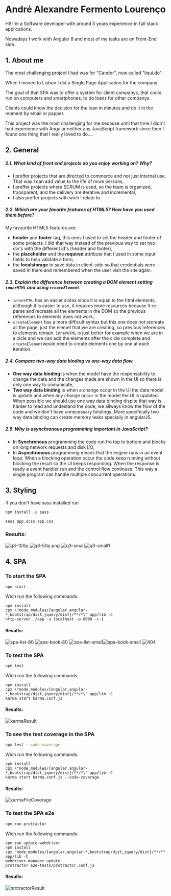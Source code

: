 # André Alexandre Fermento Lourenço

Hi! I'm a Software developer with around 5 years experience in full stack applications.

Nowadays I work with Angular 8 and most of my tasks are on Front-End side.

## 1. About me

The most challenging project I had was for "Candor", now called "liqui.do".

When I moved to Lisbon I did a Single Page Application for the company.

The goal of that SPA was to offer a system for client companys, that could run on computers and smartphones, to do loans for other companys.

Clients could know the decision for the loan in minutes and do it in the moment by email or papper.

This project was the most challenging for me because until that time I didn't had experience with Angular neither any JavaScript framework since then I found one thing that I really loved to do....

## 2. General

##### 2.1. What kind of front end projects do you enjoy working on? Why?
- I preffer projects that are directed to commerce and not just internal use. That way I can add value to the life of more persons,
- I preffer projects where SCRUM is used, so the team is organized, transparent, and the delivery are iterative and incremental,
- I also preffer projects with wich I relate to.
##### 2.2. Which are your favorite features of HTML5? How have you used them before?

My favourite HTML5 features are:

- **header** and **footer** tag, this ones I used to set the header and footer of some projects. I did that way instead of the previous way to set two div's with the different id's (header and footer),
- the **placeholder** and the **required** attribute that I used in some input fields to help validate a form,
- the **localstorage** to save data in client-side so that credentials were saved in there and remembered when the user visit the site again.
##### 2.3. Explain the difference between creating a DOM element setting `innerHTML` and using `createElement`.
- `innerHTML` has an easier sintax since it is equal to the html elements, allthough it is easier to use, it requires more resources because it re-parse and recreate all the elements in the DOM so the previous references to elements does not work,
- `createElement` has a more difficult syntax but this one does not recreate all the page, just the elemet that we are creating, so previous references to elements remain.
`ìnnerHTML` is just better for example when we are in a cicle and we can add the elements after the cicle complete and `createElement`would need to create elements one by one at each iteration.
##### 2.4. Compare two-way data binding vs one-way data flow.
- **One way data binding** is when the model have the responsability to change the data and the changes made are shown in the UI so there is only one way to comunicate,
- **Two way data binding** is when a change occur in the UI the data model is update and when any change occur in the model the UI is updated.
When possible we should use one way data binding dispite that way is harder to read and undestand the code, we allways know the flow of the code and we don't have unnecessary bindings. 
More specifically two way data binding can create memory leaks specially in angularJS.
##### 2.5. Why is asynchronous programming important in JavaScript?
- In **Synchronous** programming the code run fro top to bottom and blocks on long network requests and disk I/O,
- In **Asynchronous** programming means that the engine runs in an event loop. When a blocking operation occur the code keep running without blocking the result so the UI keeps responding. When the response is ready a event handler run and the control flow continues. This way a single program can handle multiple concurrent operations.
## 3. Styling
If you don't have sass installed run 
```bash 
npm install -g sass 
```
```bash 
sass app.scss app.css
```
### Results: 
![q3-100p](./images/q3-100p.png "q3-100p")
![q3-50p.png](./images/q3-50p.png "q3-50p.png")
![q3-small](./images/q3-small.png "q3-small")![q3-small1](./images/q3-small1.png "q3-small1")

## 4. SPA
### To start the SPA
```bash 
npm start
```
Wich run the following commands:
```batch
npm install
cpx \"node_modules/{angular,angular-*,bootstrap/dist,jquery/dist}/**/*\" app/lib -C
http-server ./app -a localhost -p 8000 -c-1
```
#### Results: 
![spa-list-80](./images/spa-list-80.png "spa-list-80")
![spa-book-80](./images/spa-book-80.png "spa-book-80")
![spa-list-small](./images/spa-list-small.png "spa-list-small")![spa-book-small](./images/spa-book-small.png "spa-book-small")
![404](./images/404.png "404")
### To test the SPA
```bash 
npm test
```
Wich run the following commands:
```batch
npm install
cpx \"node_modules/{angular,angular-*,bootstrap/dist,jquery/dist}/**/*\" app/lib -C
karma start karma.conf.js
```
#### Results: 
![karmaResult](./images/karmaResult.png "karmaResult")
### To see the test coverage in the SPA
```bash 
npm test --code-coverage
```
Wich run the following commands:
```batch
npm install
cpx \"node_modules/{angular,angular-*,bootstrap/dist,jquery/dist}/**/*\" app/lib -C
karma start karma.conf.js --code-coverage
```
#### Results: 
![karmaFileCoverage](./images/karmaFileCoverage.png "karmaFileCoverage")
### To test the SPA e2e
```bash 
npm run protractor 
```
Wich run the following commands:
```batch
npm run update-webdriver
npm install
cpx "node_modules/{angular,angular-*,bootstrap/dist,jquery/dist}/**/*" app/lib -C
webdriver-manager update
protractor e2e-tests/protractor.conf.js
```
#### Results: 
![protractorResult](./images/protractorResult.png "protractorResult")